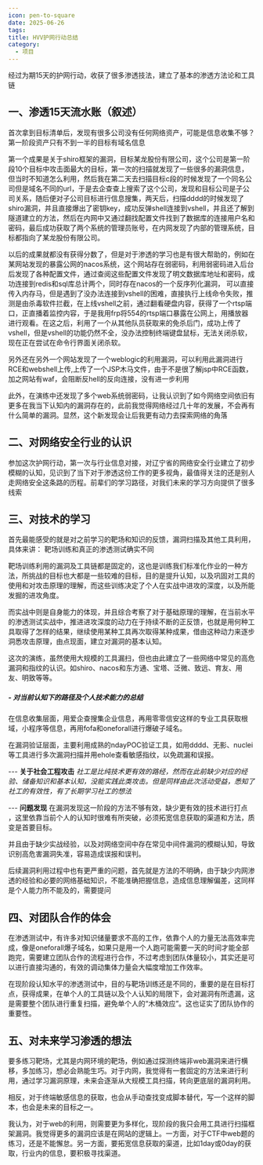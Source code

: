 ```yaml
---
icon: pen-to-square
date: 2025-06-26
tags: 
title: HVV护网行动总结
category:
  - 项目
---
```

经过为期15天的护网行动，收获了很多渗透技法，建立了基本的渗透方法论和工具链
## 一、渗透15天流水账（叙述）
首次拿到目标清单后，发现有很多公司没有任何网络资产，可能是信息收集不够？第一阶段资产只有不到一半的目标有域名信息

第一个成果是关于shiro框架的漏洞，目标某龙股份有限公司，这个公司是第一阶段10个目标中攻击面最大的目标，第一次的扫描就发现了一些很多的漏洞信息，但当时不知道怎么利用，然后我在第二天去扫描目标c段的时候发现了一个同名公司但是域名不同的url，于是去企查查上搜索了这个公司，发现和目标公司是子公司关系，随后便对子公司目标进行信息搜集，两天后，扫描dddd的时候发现了shiro漏洞，并且直接爆出了密钥key，成功反弹shell连接到vshell，并且还了解到隧道建立的方法，然后在内网中又通过翻找配置文件找到了数据库的连接用户名和密码，最后成功获取了两个系统的管理员账号，在内网发现了内部的管理系统，目标都指向了某龙股份有限公司。

以后的成果就都没有获得分数了，但是对于渗透的学习也是有很大帮助的，例如在某网站发现的暴露公网的nacos系统，这个网站存在弱密码，利用弱密码进入后台后发现了各种配置文件，通过查阅这些配置文件发现了明文数据库地址和密码，成功连接到redis和sql库总计两个，同时存在nacos的一个反序列化漏洞， 可以直接传入内存马，但是遇到了没办法连接到vshell的困难，直接执行上线命令失败，推测是由杀毒软件拦截，在上线vshell之前，通过翻看硬盘内容，获得了一个rtsp端口，正直播着监控内容，于是我用frp将554的rtsp端口暴露在公网上，用播放器进行观看。在这之后，利用了一个从其他队员获取来的免杀后门，成功上传了vshell，但是vshell的功能仍然不全，没办法控制终端键盘鼠标，无法关闭杀软，现在正在尝试在命令行界面关闭杀软。

另外还在另外一个网站发现了一个weblogic的利用漏洞，可以利用此漏洞进行RCE和webshell上传,上传了一个JSP木马文件，由于不是很了解jsp中RCE函数，加之网站有waf，会阻断反hell的反向连接，没有进一步利用

此外，在演练中还发现了多个web系统弱密码，让我认识到了如今网络空间依旧有更多在我当下认知内的漏洞存在的，此前我觉得网络经过几十年的发展，不会再有什么简单的漏洞。显然，这个新发现会让后我更有动力去探索网络的角落
## 二、对网络安全行业的认识
参加这次护网行动，第一次与行业信息对接，对辽宁省的网络安全行业建立了初步模糊的认知，见识到了当下对于渗透这份工作的更多视角，最值得关注的还是别人走网络安全这条路的历程。前辈们的学习路径，对我们未来的学习方向提供了很多线索

## 三、对技术的学习
首先最能感受的就是对之前学习的靶场和知识的反馈，漏洞扫描及其他工具利用，具体来讲：
靶场训练和真正的渗透测试确实不同

靶场训练利用的漏洞及工具链都是固定的，这也是训练我们标准化作业的一种方法，所挑战的目标也大都是一些较难的目标，目的是提升认知，以及巩固对工具的使用和对攻击原理的理解，而这些训练决定了个人在实战中进攻的深度，以及所能发掘的进攻角度。

而实战中则是自身能力的体现，并且综合考察了对于基础原理的理解，在当前水平的渗透测试实战中，推进进攻深度的动力在于持续不断的正反馈，也就是用何种工具取得了怎样的结果，继续使用某种工具再次取得某种成果，借由这种动力来逐步洞悉攻击原理，由点现面，建立对漏洞的基本认知。

这次的演练，虽然使用大规模的工具漏扫，但也由此建立了一些网络中常见的高危漏洞和指纹的认识。如shiro、nacos和东方通、宝塔、泛微、致远、育友、用友、明致等等。
##### - 对当前认知下的路径及个人技术能力的总结
在信息收集层面，用爱企查搜集企业信息，再用零零信安这样的专业工具获取根域，小程序等信息，再用fofa和oneforall进行爆破子域名。

在漏洞验证层面，主要利用成熟的ndayPOC验证工具，如用dddd、无影、nuclei等工具进行多次漏洞扫描并用ehole查看敏感指纹，以免疏漏和误报。

--- **关于社会工程攻击**
*社工是比纯技术更有效的路经，然而在此前缺少对应的经验、储备知识和基本认知，没能实践此类攻击。但是同样由此次活动受益，悉知了社工的有效性，有了长期学习社工的想法*

--- **问题发现**
在漏洞发现这一阶段的方法不够有效，缺少更有效的技术进行打点 ，这里依靠当前个人的认知时很难有所突破，必须拓宽信息获取的渠道和方法，质变是首要目标。

并且由于缺少实战经验，以及对网络空间中存在常见中间件漏洞的模糊认知，导致识别高危害漏洞失准，容易造成误报和误判。

后续漏洞利用过程中也有更严重的问题，首先就是方法的不明确，由于缺少内网渗透的经验和必要的网络基础知识，不能准确把握信息，造成信息理解偏差，这同样是个人能力所不能及的，需要提问



## 四、对团队合作的体会
在渗透测试中，有许多对知识储量要求不高的工作，依靠个人的力量无法高效率完成，像是oneforall爆子域名，如果只是用一个人跑可能需要一天的时间才能全部跑完，需要建立团队合作的流程进行合作，不过考虑到团队体量较小，其实还是可以进行直接沟通的，有效的调动集体力量会大幅度增加工作效率。

在现阶段认知水平的渗透测试中，目的与靶场训练还是不同的，重要的是在目标打点，获得成果，在单个人的工具链以及个人认知的局限下，会对漏洞有所遗漏，这是需要整个团队进行重复扫描，避免单个人的“木桶效应”。这也证实了团队协作的重要性。

## 五、对未来学习渗透的想法
要多练习靶场，尤其是内网环境的靶场，例如通过探测终端非web漏洞来进行横移，多加练习，想必会熟能生巧。对于内网，我觉得有一套固定的方法来进行利用，通过学习漏洞原理，未来会逐渐从大规模工具扫描，转向更底层的漏洞利用。

相反，对于终端敏感信息的获取，也会从手动查找变成脚本替代，写一个这样的脚本，也会是未来的目标之一。

我认为，对于web的利用，则需要更为多样化，现阶段的我只会用工具进行扫描框架漏洞。我觉得更多的漏洞应该是在网站的逻辑上。一方面，对于CTF中web题的练习，还是不能懈怠。另一方面，要拓宽信息获取的渠道，比如1day或0day的获取，行业内的信息，要积极寻找渠道。